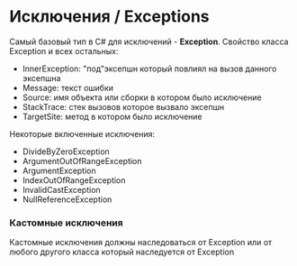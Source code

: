 # Исключения / Exceptions

Самый базовый тип в C# для исключений - **Exception**.
Свойство класса Exception и всех остальных:
- InnerException: "под"эксепшн который повлиял на вызов данного эксепшна
- Message: текст ошибки
- Source: имя объекта или сборки в котором было исключение
- StackTrace: стек вызовов которое вызвало эксепшн
- TargetSite: метод в котором было исключение

Некоторые включенные исключения:
- DivideByZeroException
- ArgumentOutOfRangeException
- ArgumentException
- IndexOutOfRangeException
- InvalidCastException
- NullReferenceException

### Кастомные исключения
Кастомные исключения должны наследоваться от Exception или от любого другого класса который наследуется от Exception